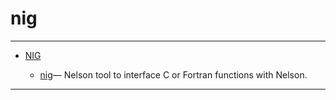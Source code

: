 <!DOCTYPE html PUBLIC "-//W3C//DTD XHTML 1.0 Strict//EN"
"http://www.w3.org/TR/xhtml1/DTD/xhtml1-strict.dtd">
<head>
<html xmlns = "http://www.w3.org/1999/xhtml">
<meta name="generator" content=
"HTML Generated by Nelson"/>
<title>nig</title>
</head>

<body>
<body>
<h1 class = "refname">nig</h1>
<hr/>

<div>
<ul>
<li><a href = "chapter_nig.md" class = "chapter">NIG</a></li>
<ul class = "list-chapter">
<li><a href = nig.md class = "refentry">nig</a>&mdash; <span class = "refentry-description">Nelson tool to interface C or Fortran functions with Nelson.</span></li>
</ul>
</ul>
</div>
<hr/>

</body>
</html>

